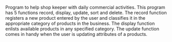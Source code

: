 Program to help shop keeper with daily commercial activities. This program has 5 functions record, display, update, sort and delete.
The record function registers a new product entered by the user and classifies it in the appropriate category of products in the business. The display function
enlists available products in any specified category. The update function comes in handy when the user is updating attributes of a products.
